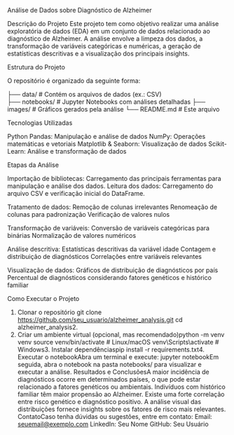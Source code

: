 Análise de Dados sobre Diagnóstico de Alzheimer

Descrição do Projeto
Este projeto tem como objetivo realizar uma análise exploratória de dados (EDA) em um conjunto de dados relacionado ao diagnóstico de Alzheimer. A análise envolve a limpeza dos dados, a transformação de variáveis categóricas e numéricas, a geração de estatísticas descritivas e a visualização dos principais insights.

Estrutura do Projeto

O repositório é organizado da seguinte forma:


├── data/                # Contém os arquivos de dados (ex.: CSV)   
├── notebooks/           # Jupyter Notebooks com análises detalhadas
├── images/              # Gráficos gerados pela análise
└── README.md            # Este arquivo


Tecnologias Utilizadas

Python Pandas: Manipulação e análise de dados
NumPy: Operações matemáticas e vetoriais
Matplotlib & Seaborn: Visualização de dados
Scikit-Learn: Análise e transformação de dados

Etapas da Análise

Importação de bibliotecas: Carregamento das principais ferramentas para manipulação e análise dos dados.
Leitura dos dados: Carregamento do arquivo CSV e verificação inicial do DataFrame.

Tratamento de dados:
Remoção de colunas irrelevantes
Renomeação de colunas para padronização
Verificação de valores nulos

Transformação de variáveis:
Conversão de variáveis categóricas para binárias
Normalização de valores numéricos

Análise descritiva:
Estatísticas descritivas da variável idade
Contagem e distribuição de diagnósticos
Correlações entre variáveis relevantes

Visualização de dados:
Gráficos de distribuição de diagnósticos por país
Percentual de diagnósticos considerando fatores genéticos e histórico familiar

Como Executar o Projeto
1. Clonar o repositório
   git clone https://github.com/seu_usuario/alzheimer_analysis.git
   cd alzheimer_analysis2.
2. Criar um ambiente virtual (opcional, mas recomendado)python -m venv venv
source venv/bin/activate  # Linux/macOS
venv\Scripts\activate  # Windows3. Instalar dependênciaspip install -r requirements.txt4. Executar o notebookAbra um terminal e execute:
jupyter notebookEm seguida, abra o notebook na pasta notebooks/ para visualizar e executar a análise.
Resultados e ConclusõesA maior incidência de diagnósticos ocorre em determinados países, o que pode estar relacionado a fatores genéticos ou ambientais.
Indivíduos com histórico familiar têm maior propensão ao Alzheimer.
Existe uma forte correlação entre risco genético e diagnóstico positivo.
A análise visual das distribuições fornece insights sobre os fatores de risco mais relevantes.
ContatoCaso tenha dúvidas ou sugestões, entre em contato:
Email: seuemail@exemplo.com
LinkedIn: Seu Nome
GitHub: Seu Usuário
